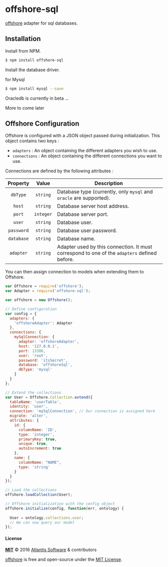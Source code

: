 # offshore-sql

[offshore](https://github.com/Atlantis-Software/offshore) adapter for sql databases.

## Installation

Install from NPM.

```bash
$ npm install offshore-sql
```
Install the database driver.

for Mysql
```bash
$ npm install mysql --save
```

Oracledb is currently in beta ...

More to come later

## Offshore Configuration

Offshore is configured with a JSON object passed during initialization.
This object contains two keys : 
+ ```adapters``` : An object containing the different adapters you wish to use.
+ ```connections``` : An object containing the different connections you want to use.

Connections are defined by the following attributes :

Property | Value | Description
:---: | :---: | ---
`dbType` | `string` | Database type (currently, only `mysql` and `oracle` are supported).
`host` | `string` | Database server host address.
`port` | `integer` | Database server port.
`user` | `string` | Database user.
`password` | `string` | Database user password.
`database` | `string` | Database name.
`adapter` | `string` | Adapter used by this connection. It must correspond to one of the `adapters` defined before.

You can then assign connection to models when extending them to Offshore.

```javascript
var Offshore = require('offshore');
var Adapter = require('offshore-sql');

var offshore = new Offshore();

// Define configuration
var config = {
  adapters: {
    'offshoreAdapter': Adapter
  },
  connections: {
    mySqlConnection: {
      adapter: 'offshoreAdapter',
      host: '127.0.0.1',
      port: 13306,
      user: 'root',
      password: 'itsSecret',
      database: 'offshoreSql',
      dbType: 'mysql'
    }
  }
};

// Extend the collections
var User = Offshore.Collection.extend({
  tableName: 'userTable',
  identity: 'user',
  connection: 'mySqlConnection', // Our connection is assigned here
  migrate: 'alter',
  attributes: {
    id: {
      columnName: 'ID',
      type: 'integer',
      primaryKey: true,
      unique: true,
      autoIncrement: true
    },
    name: {
      columnName: "NAME",
      type: 'string'
    }
  }
});

// Load the collections
offshore.loadCollection(User);

// Offshore initialization with the config object
offshore.initialize(config, function(err, ontology) {
  
  User = ontology.collections.user;
  // We can now query our model
});
```

#### License

**[MIT](./LICENSE)**
&copy; 2016
[Atlantis Software](http://www.atlantis-software.net/) & contributors

[offshore](https://github.com/Atlantis-Software/offshore/) is free and open-source under the [MIT License](https://opensource.org/licenses/MIT/).
